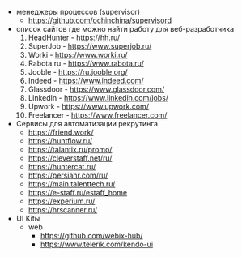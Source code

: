 - менеджеры процессов (supervisor)
	- https://github.com/ochinchina/supervisord
- список сайтов где можно найти работу для веб-разработчика
	1. HeadHunter - https://hh.ru/
	2. SuperJob - https://www.superjob.ru/
	3. Worki - https://www.worki.ru/
	4. Rabota.ru - https://www.rabota.ru/
	5. Jooble - https://ru.jooble.org/
	6. Indeed - https://www.indeed.com/
	7. Glassdoor - https://www.glassdoor.com/
	8. LinkedIn - https://www.linkedin.com/jobs/
	9. Upwork - https://www.upwork.com/
	10. Freelancer - https://www.freelancer.com/
- Сервисы для автоматизации рекрутинга
	- https://friend.work/
	- https://huntflow.ru/
	- https://talantix.ru/promo/
	- https://cleverstaff.net/ru/
	- https://huntercat.ru/
	- https://persiahr.com/ru/
	- https://main.talenttech.ru/
	- https://e-staff.ru/estaff_home
	- https://experium.ru/
	- https://hrscanner.ru/
- UI Kitы
	- web
		- https://github.com/webix-hub/
		- https://www.telerik.com/kendo-ui

